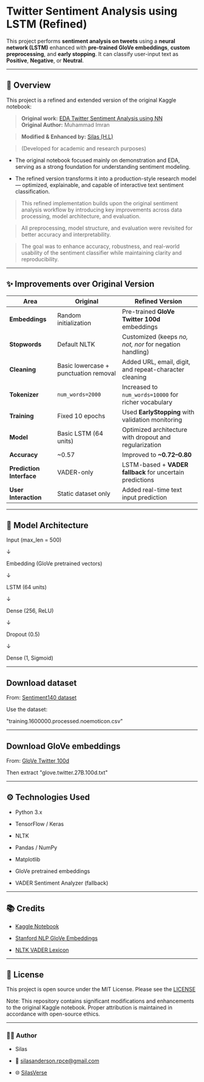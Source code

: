 # Twitter Sentiment Analysis using LSTM (Refined)

This project performs **sentiment analysis on tweets** using a **neural network (LSTM)** enhanced with **pre-trained GloVe embeddings**, **custom preprocessing**, and **early stopping**.  It can classify user-input text as **Positive**, **Negative**, or **Neutral**.

---

## 🚀 Overview

This project is a refined and extended version of the original Kaggle notebook:

> **Original work:** [EDA Twitter Sentiment Analysis using NN](https://www.kaggle.com/code/muhammadimran112233/eda-twitter-sentiment-analysis-using-nn)  
> **Original Author:** Muhammad Imran

> **Modified & Enhanced by:** [Silas (H.L)](https://github.com/SilasVerse)

> (Developed for academic and research purposes)

- The original notebook focused mainly on demonstration and EDA, serving as a strong foundation for understanding sentiment modeling.
  
- The refined version transforms it into a production-style research model — optimized, explainable, and capable of interactive text sentiment classification.

> This refined implementation builds upon the original sentiment analysis workflow by introducing key improvements across data processing, model architecture, and evaluation.

> All preprocessing, model structure, and evaluation were revisited for better accuracy and interpretability.

> The goal was to enhance accuracy, robustness, and real-world usability of the sentiment classifier while maintaining clarity and reproducibility.


---

## ✨ Improvements over Original Version

| Area | Original | Refined Version |
|------|-----------|----------------|
| **Embeddings** | Random initialization | Pre-trained **GloVe Twitter 100d** embeddings |
| **Stopwords** | Default NLTK | Customized (keeps *no, not, nor* for negation handling) |
| **Cleaning** | Basic lowercase + punctuation removal | Added URL, email, digit, and repeat-character cleaning |
| **Tokenizer** | `num_words=2000` | Increased to `num_words=10000` for richer vocabulary |
| **Training** | Fixed 10 epochs | Used **EarlyStopping** with validation monitoring |
| **Model** | Basic LSTM (64 units) | Optimized architecture with dropout and regularization |
| **Accuracy** | ~0.57 | Improved to **~0.72–0.80** |
| **Prediction Interface** | VADER-only | LSTM-based + **VADER fallback** for uncertain predictions |
| **User Interaction** | Static dataset only | Added real-time text input prediction |

---

## 🧩 Model Architecture

Input (max_len = 500)

   ↓
   
Embedding (GloVe pretrained vectors)

   ↓
   
LSTM (64 units)

   ↓
   
Dense (256, ReLU)

   ↓
   
Dropout (0.5)

   ↓
   
Dense (1, Sigmoid)

--------------

## Download dataset

From: [Sentiment140 dataset](https://www.kaggle.com/datasets/kazanova/sentiment140)

Use the dataset:

"training.1600000.processed.noemoticon.csv"

----
## Download GloVe embeddings

From: [GloVe Twitter 100d](https://nlp.stanford.edu/projects/glove/)

Then extract "glove.twitter.27B.100d.txt"

-------------

## ⚙️ Technologies Used

- Python 3.x

- TensorFlow / Keras

- NLTK

- Pandas / NumPy

- Matplotlib

- GloVe pretrained embeddings

- VADER Sentiment Analyzer (fallback)

-----
## 📚 Credits

- [Kaggle Notebook](https://www.kaggle.com/code/muhammadimran112233/eda-twitter-sentiment-analysis-using-nn)

- [Stanford NLP GloVe Embeddings](https://nlp.stanford.edu/projects/glove/)

- [NLTK VADER Lexicon](https://github.com/cjhutto/vaderSentiment)

------

## 🪪 License

This project is open source under the MIT License.
Please see the [LICENSE](https://github.com/SilasVerse/Twitter-Sentiment-Analysis-Upgrade/blob/main/LICENSE)

Note: This repository contains significant modifications and enhancements to the original Kaggle notebook.
Proper attribution is maintained in accordance with open-source ethics.

---------
### 👨‍💻 Author

- Silas

- 📧 silasanderson.rpce@gmail.com

- 🌐 [SilasVerse](https://github.com/SilasVerse) 
